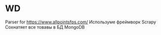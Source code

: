 # WD
Parser for https://www.allpointsfps.com/ 
Используме фреймворк Scrapy
Сохнатяет все товавы в  БД MongoDB


